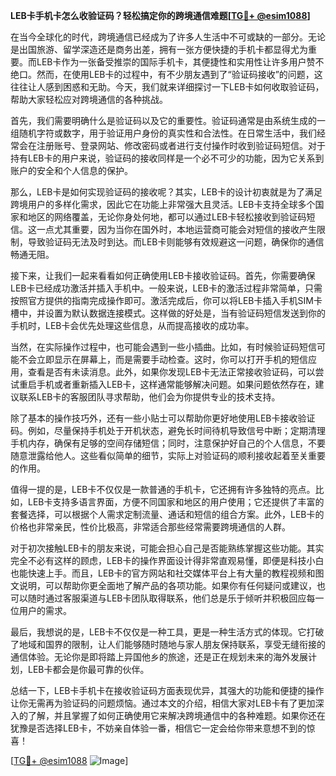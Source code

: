 **LEB卡手机卡怎么收验证码？轻松搞定你的跨境通信难题[[TG💪+ @esim1088](https://t.me/s/esim1088)]**

在当今全球化的时代，跨境通信已经成为了许多人生活中不可或缺的一部分。无论是出国旅游、留学深造还是商务出差，拥有一张方便快捷的手机卡都显得尤为重要。而LEB卡作为一张备受推崇的国际手机卡，其便捷性和实用性让许多用户赞不绝口。然而，在使用LEB卡的过程中，有不少朋友遇到了“验证码接收”的问题，这往往让人感到困惑和无助。今天，我们就来详细探讨一下LEB卡如何收取验证码，帮助大家轻松应对跨境通信的各种挑战。

首先，我们需要明确什么是验证码以及它的重要性。验证码通常是由系统生成的一组随机字符或数字，用于验证用户身份的真实性和合法性。在日常生活中，我们经常会在注册账号、登录网站、修改密码或者进行支付操作时收到验证码短信。对于持有LEB卡的用户来说，验证码的接收同样是一个必不可少的功能，因为它关系到账户的安全和个人信息的保护。

那么，LEB卡是如何实现验证码的接收呢？其实，LEB卡的设计初衷就是为了满足跨境用户的多样化需求，因此它在功能上非常强大且灵活。LEB卡支持全球多个国家和地区的网络覆盖，无论你身处何地，都可以通过LEB卡轻松接收到验证码短信。这一点尤其重要，因为当你在国外时，本地运营商可能会对短信的接收产生限制，导致验证码无法及时到达。而LEB卡则能够有效规避这一问题，确保你的通信畅通无阻。

接下来，让我们一起来看看如何正确使用LEB卡接收验证码。首先，你需要确保LEB卡已经成功激活并插入手机中。一般来说，LEB卡的激活过程非常简单，只需按照官方提供的指南完成操作即可。激活完成后，你可以将LEB卡插入手机SIM卡槽中，并设置为默认数据连接模式。这样做的好处是，当有验证码短信发送到你的手机时，LEB卡会优先处理这些信息，从而提高接收的成功率。

当然，在实际操作过程中，也可能会遇到一些小插曲。比如，有时候验证码短信可能不会立即显示在屏幕上，而是需要手动检查。这时，你可以打开手机的短信应用，查看是否有未读消息。此外，如果你发现LEB卡无法正常接收验证码，可以尝试重启手机或者重新插入LEB卡，这样通常能够解决问题。如果问题依然存在，建议联系LEB卡的客服团队寻求帮助，他们会为你提供专业的技术支持。

除了基本的操作技巧外，还有一些小贴士可以帮助你更好地使用LEB卡接收验证码。例如，尽量保持手机处于开机状态，避免长时间待机导致信号中断；定期清理手机内存，确保有足够的空间存储短信；同时，注意保护好自己的个人信息，不要随意泄露给他人。这些看似简单的细节，实际上对验证码的顺利接收起着至关重要的作用。

值得一提的是，LEB卡不仅仅是一款普通的手机卡，它还拥有许多独特的亮点。比如，LEB卡支持多语言界面，方便不同国家和地区的用户使用；它还提供了丰富的套餐选择，可以根据个人需求定制流量、通话和短信的组合方案。此外，LEB卡的价格也非常亲民，性价比极高，非常适合那些经常需要跨境通信的人群。

对于初次接触LEB卡的朋友来说，可能会担心自己是否能熟练掌握这些功能。其实完全不必有这样的顾虑，LEB卡的操作界面设计得非常直观易懂，即便是科技小白也能快速上手。而且，LEB卡的官方网站和社交媒体平台上有大量的教程视频和图文说明，可以帮助你更全面地了解产品的各项功能。如果你有任何疑问或建议，也可以随时通过客服渠道与LEB卡团队取得联系，他们总是乐于倾听并积极回应每一位用户的需求。

最后，我想说的是，LEB卡不仅仅是一种工具，更是一种生活方式的体现。它打破了地域和国界的限制，让人们能够随时随地与家人朋友保持联系，享受无缝衔接的通信体验。无论你是即将踏上异国他乡的旅途，还是正在规划未来的海外发展计划，LEB卡都会是你最可靠的伙伴。

总结一下，LEB卡手机卡在接收验证码方面表现优异，其强大的功能和便捷的操作让你无需再为验证码的问题烦恼。通过本文的介绍，相信大家对LEB卡有了更加深入的了解，并且掌握了如何正确使用它来解决跨境通信中的各种难题。如果你还在犹豫是否选择LEB卡，不妨亲自体验一番，相信它一定会给你带来意想不到的惊喜！

[[TG💪+ @esim1088](https://t.me/s/esim1088) ![Image](https://i.postimg.cc/4NQfJmqS/Snipaste-2025-05-13-00-14-12.png)]